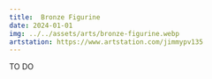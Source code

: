 ```yaml
---
title:  Bronze Figurine
date: 2024-01-01
img: ../../assets/arts/bronze-figurine.webp
artstation: https://www.artstation.com/jimmypv135
---
```


TO DO
